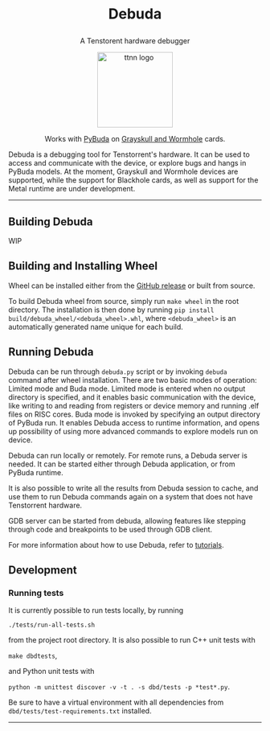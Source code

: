 <div align="center">

<h1>

Debuda

</h1>

A Tenstorent hardware debugger

<img src="./dbd/docs-md/tt_logo.png" alt="ttnn logo" height="150"/>

Works with [PyBuda](https://github.com/tenstorrent/tt-buda) on [Grayskull and Wormhole](https://tenstorrent.com/cards/) cards.

</div>

Debuda is a debugging tool for Tenstorrent's hardware. 
It can be used to access and communicate with the device, or explore bugs and hangs in PyBuda models. 
At the moment, Grayskull and Wormhole devices are supported, while the support for Blackhole cards, as well as support for the Metal runtime are under development.

---

## Building Debuda

WIP

## Building and Installing Wheel

Wheel can be installed either from the [GitHub release](https://github.com/tenstorrent/tt-debuda/releases) or built from source.

To build Debuda wheel from source, simply run `make wheel` in the root directory. The installation is then done by running `pip install build/debuda_wheel/<debuda_wheel>.whl`, where `<debuda_wheel>` is an automatically generated name unique for each build.

## Running Debuda

Debuda can be run through `debuda.py` script or by invoking `debuda` command after wheel installation.
There are two basic modes of operation: Limited mode and Buda mode.
Limited mode is entered when no output directory is specified, and it enables basic communication with the device, like writing to and reading from registers or device memory and running .elf files on RISC cores.
Buda mode is invoked by specifying an output directory of PyBuda run.
It enables Debuda access to runtime information, and opens up possibility of using more advanced commands to explore models run on device.

Debuda can run locally or remotely.
For remote runs, a Debuda server is needed.
It can be started either through Debuda application, or from PyBuda runtime.

It is also possible to write all the results from Debuda session to cache, and use them to run Debuda commands again on a system that does not have Tenstorrent hardware.

GDB server can be started from debuda, allowing features like stepping through code and breakpoints to be used through GDB client.

For more information about how to use Debuda, refer to [tutorials](TODO).

## Development

### Running tests

It is currently possible to run tests locally, by running

`./tests/run-all-tests.sh`

from the project root directory. It is also possible to run C++ unit tests with

`make dbdtests`,

and Python unit tests with

`python -m unittest discover -v -t . -s dbd/tests -p *test*.py`.

Be sure to have a virtual environment with all dependencies from `dbd/tests/test-requirements.txt` installed.

---